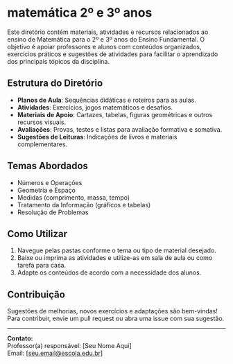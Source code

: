 # matemática 2º e 3º anos

Este diretório contém materiais, atividades e recursos relacionados ao ensino de Matemática para o 2º e 3º anos do Ensino Fundamental. O objetivo é apoiar professores e alunos com conteúdos organizados, exercícios práticos e sugestões de atividades para facilitar o aprendizado dos principais tópicos da disciplina.

## Estrutura do Diretório

- **Planos de Aula**: Sequências didáticas e roteiros para as aulas.
- **Atividades**: Exercícios, jogos matemáticos e desafios.
- **Materiais de Apoio**: Cartazes, tabelas, figuras geométricas e outros recursos visuais.
- **Avaliações**: Provas, testes e listas para avaliação formativa e somativa.
- **Sugestões de Leituras**: Indicações de livros e materiais complementares.

## Temas Abordados

- Números e Operações
- Geometria e Espaço
- Medidas (comprimento, massa, tempo)
- Tratamento da Informação (gráficos e tabelas)
- Resolução de Problemas

## Como Utilizar

1. Navegue pelas pastas conforme o tema ou tipo de material desejado.
2. Baixe ou imprima as atividades e utilize-as em sala de aula ou como tarefa para casa.
3. Adapte os conteúdos de acordo com a necessidade dos alunos.

## Contribuição

Sugestões de melhorias, novos exercícios e adaptações são bem-vindas! Para contribuir, envie um pull request ou abra uma issue com sua sugestão.

---

**Contato:**  
Professor(a) responsável: [Seu Nome Aqui]  
Email: [seu.email@escola.edu.br]
